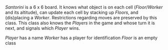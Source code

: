 _Santorini_ is a 6 x 6 board. It knows what object is on each cell (_Floor_/_Worker_ and its altitude),
can update each cell by stacking up _Floors_, and (dis)placing a _Worker_. Restrictions regarding moves
are preserved by this class. This class also knows the _Players_ in the game and whose turn it is next, 
and signals which _Player_ wins. 

_Player_ has a name
_Worker_ has a player for identification
_Floor_ is an empty class